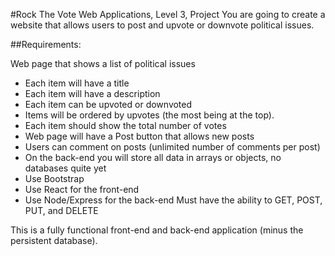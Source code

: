#Rock The Vote
Web Applications, Level 3, Project
You are going to create a website that allows users to post and upvote or downvote political issues.

##Requirements:

Web page that shows a list of political issues
- Each item will have a title
- Each item will have a description
- Each item can be upvoted or downvoted
- Items will be ordered by upvotes (the most being at the top).
- Each item should show the total number of votes
- Web page will have a Post button that allows new posts
- Users can comment on posts (unlimited number of comments per post)
- On the back-end you will store all data in arrays or objects, no databases quite yet
- Use Bootstrap
- Use React for the front-end
- Use Node/Express for the back-end
Must have the ability to GET, POST, PUT, and DELETE

This is a fully functional front-end and back-end application (minus the persistent database).